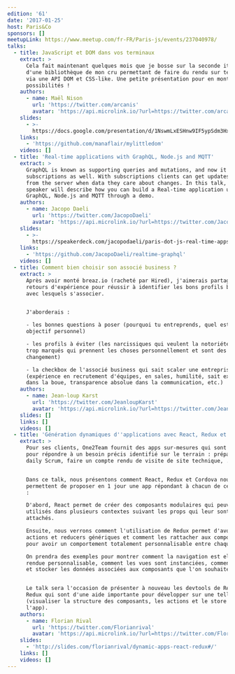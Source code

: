 ```yaml
---
edition: '61'
date: '2017-01-25'
host: Paris&Co
sponsors: []
meetupLink: https://www.meetup.com/fr-FR/Paris-js/events/237040978/
talks:
  - title: JavaScript et DOM dans vos terminaux
    extract: >
      Cela fait maintenant quelques mois que je bosse sur la seconde itération
      d'une bibliothèque de mon cru permettant de faire du rendu sur terminaux
      via une API DOM et CSS-like. Une petite présentation pour en montrer les
      possibilités !
    authors:
      - name: Maël Nison
        url: 'https://twitter.com/arcanis'
        avatar: 'https://api.microlink.io/?url=https://twitter.com/arcanis&amps;embed=image.url'
    slides:
      - >-
        https://docs.google.com/presentation/d/1NswmLxESHnw9IF5ypSdm3Hx0Hexn-2uKP6jGV2tb6Ac/edit?usp=sharing
    links:
      - 'https://github.com/manaflair/mylittledom'
    videos: []
  - title: 'Real-time applications with GraphQL, Node.js and MQTT'
    extract: >
      GraphQL is known as supporting queries and mutations, and now it supports
      subscriptions as well. With subscriptions clients can get updates pushed
      from the server when data they care about changes. In this talk, the
      speaker will describe how you can build a Real-time application using the
      GraphQL, Node.js and MQTT through a demo.
    authors:
      - name: Jacopo Daeli
        url: 'https://twitter.com/JacopoDaeli'
        avatar: 'https://api.microlink.io/?url=https://twitter.com/JacopoDaeli&amps;embed=image.url'
    slides:
      - >-
        https://speakerdeck.com/jacopodaeli/paris-dot-js-real-time-apps-with-graphql-node-dot-js-and-mqtt
    links:
      - 'https://github.com/JacopoDaeli/realtime-graphql'
    videos: []
  - title: Comment bien choisir son associé business ?
    extract: >
      Après avoir monté breaz.io (racheté par Hired), j'aimerais partager mes
      retours d'expérience pour réussir à identifier les bons profils business
      avec lesquels s'associer.


      J'aborderais :

      - les bonnes questions à poser (pourquoi tu entreprends, quel est ton
      objectif personnel)

      - les profils à éviter (les narcissiques qui veulent la notoriété, les égo
      trop marqués qui prennent les choses personnellement et sont des freins au
      changement)

      - la checkbox de l'associé business qui sait scaler une entreprise
      (expérience en recrutement d'équipes, en sales, humilité, sait exécuter
      dans la boue, transparence absolue dans la communication, etc.)
    authors:
      - name: Jean-loup Karst
        url: 'https://twitter.com/JeanloupKarst'
        avatar: 'https://api.microlink.io/?url=https://twitter.com/JeanloupKarst&amps;embed=image.url'
    slides: []
    links: []
    videos: []
  - title: 'Génération dynamiques d''applications avec React, Redux et Cordova'
    extract: >
      Pour ses clients, One2Team fournit des apps sur-mesures qui sont conçues
      pour répondre à un besoin précis identifié sur le terrain : préparer son
      daily Scrum, faire un compte rendu de visite de site technique, ...


      Dans ce talk, nous présentons comment React, Redux et Cordova nous
      permettent de proposer en 1 jour une app répondant à chacun de ces besoins
      :

      D'abord, React permet de créer des composants modulaires qui peuvent être
      utilisés dans plusieurs contextes suivant les props qui leur sont
      attachés.

      Ensuite, nous verrons comment l'utilisation de Redux permet d'avoir des
      actions et reducers génériques et comment les rattacher aux composants
      pour avoir un comportement totalement personnalisable entre chaque apps.

      On prendra des exemples pour montrer comment la navigation est elle même
      rendue personnalisable, comment les vues sont instanciées, comment charger
      et stocker les données associées aux composants que l'on souhaite.


      Le talk sera l'occasion de présenter à nouveau les devtools de React et
      Redux qui sont d'une aide importante pour développer sur une telle app
      (visualiser la structure des composants, les actions et le store de
      l'app).
    authors:
      - name: Florian Rival
        url: 'https://twitter.com/Florianrival'
        avatar: 'https://api.microlink.io/?url=https://twitter.com/Florianrival&amps;embed=image.url'
    slides:
      - 'http://slides.com/florianrival/dynamic-apps-react-redux#/'
    links: []
    videos: []
---
```

